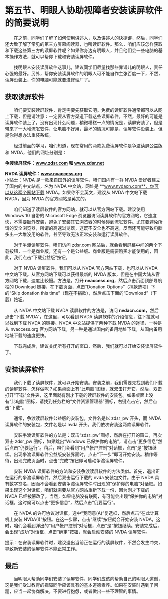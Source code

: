 # 第五节、明眼人协助视障者安装读屏软件的简要说明

　　在之前，同学们了解了如何使用讲述人，以及讲述人的快捷键，然后，同学们还大致了解了常见的第三方屏幕阅读器，也叫读屏软件。那么，咱们应该怎样获取和下载这些第三方的读屏软件呢？如果你身边有明眼人，并且他们会一些电脑的基本操作方法，就可以帮你下载和安装读屏软件。

　　找明眼人安装读屏软件这事儿，建议同学们尽量找那些靠谱儿的明眼人，责任心强的最好。另外，帮你安装读屏软件的明眼人可不能自作主张百度一下，不然，读屏没装上，你的电脑可能就要进修理厂了。

## 获取读屏软件
　　咱们要安装读屏软件，肯定需要先获取它吧。免费的读屏软件通常都可以从网上下载，但是请注意：一定要从官方渠道下载这些读屏软件，不然，最好的可能是读屏软件装上了，没有出现什么问题，稍微糟糕一点的情况是，读屏安装了，但是带来了一大堆流氓软件，让电脑不好用，最坏的情况可能是，读屏软件没装上，但是你得想办法重装系统。

　　经过前面的学习，咱们知道，现在常用的两款免费读屏软件是争渡读屏公益版和 NVDA，他们的网址分别是：

**争渡读屏软件：www.zdsr.com 和 www.zdsr.net**

**NVDA 读屏软件：www.nvaccess.org**  
小贴士：NVDA 是一款来自国外的读屏软件，咱们国内有一群 NVDA 爱好者建立了国内的中文站点，名为 NVDA 中文站，网址是 **www.nvdacn.com**，你可以从这两个网站下载 NVDA。如果你不会英文，建议从 NVDA 中文站下载 NVDA，因为 NVDA 的官方网站是英文的。

　　咱们知道了读屏软件的官方网站，就可以从官方网站下载。建议使用 Windows 10 自带的 Microsoft Edge 浏览器访问读屏软件的官方网站，它速度快，不需要额外安装，避免了安装其它浏览器的时候碰到流氓软件。尤其要避免所谓的安全浏览器，所谓的高速浏览器，这既不安全也不高速，反而还可能导致电脑多出一大堆没用的软件，甚至导致无法正常安装和运行读屏软件。

　　对于争渡读屏软件，咱们访问 zdsr.com 网站后，就会看到屏幕中间的两个下载按钮，一个是商业版，还有一个是公益版。商业版是需要购买才能使用的，因此，我们点击“下载公益版”按钮。

　　对于 NVDA 读屏软件，我们可以从 NVDA 官方网站下载，也可以从 NVDA 中文站下载。从官方网站下载可以获得最新的 NVDA 版本，但是在中国大陆从官方网站下载，速度比较慢。方法是，打开 **nvaccess.org**，然后点击页面顶部导航栏的 Download 链接，在下载页面，点击“Donation Options”（捐款选项）下的“Skip donation this time”（现在不捐款），然后点击下面的“Download”（下载）按钮。

　　从 NVDA 中文站下载 NVDA 读屏软件的方法是，访问 **nvdacn.com**，然后点击“下载 NVDA”，在这里，可以看到 NVDA 读屏软件的介绍信息，往下拉就可以找到下载 NVDA 的链接。NVDA 中文站提供了两种下载 NVDA 的途径，一种是从 nvaccess.org 官方网站下载，另一种是通过国内的备用地址下载，从国内备用地址下载的速度更快。

　　下载完成后，建议关闭所有打开的窗口，然后，我们就可以开始安装读屏软件了。

## 安装读屏软件
　　我们下载了读屏软件，就可以开始安装。安装之前，我们需要先找到我们下载的读屏软件，怎样做呢？如果桌面上有“此电脑”图标，就双击打开它，然后，双击打开“下载”文件夹，这里面就有刚才下载的读屏软件的安装包。如果桌面上没有“此电脑”图标，请找到任务栏的“文件资源管理器”图标，右键点击它，然后点击“下载”。

　　通常，争渡读屏软件公益版的安装包，文件名是以 zdsr_pw 开头，而 NVDA 读屏软件的安装包，文件名是以 nvda 开头。我们依次安装这两款读屏软件。

　　安装争渡读屏软件的方法是：双击“zdsr_pw”图标，然后在打开的窗口，再次双击 zdsr_pw 图标，如果跳出“Windows 已保护你的电脑”，请点击“更多信息”然后点击“仍要运行”。稍后，咱们会看到“用户帐户控制”对话框，点击“是”按钮继续。出现争渡读屏软件公益版安装界面时，点击“下一步”即可开始安装。稍作等待，出现完成页面时，点击“完成”按钮即可启动争渡读屏软件。

　　安装 NVDA 读屏软件的方法和安装争渡读屏软件的方法类似。首先，退出正在运行的争渡读屏软件，然后双击运行下载的 nvda 安装包文件。由于 NVDA 具有数字签名，因而不会看到安装争渡读屏软件时出现的“保护你的电脑”对话框。如果出现这个对话框，咱们就需要从官方网站重新下载一份，因为刚才下载的 NVDA 已经被篡改了。当然，如果电脑没有联网，有可能会出现“保护你的电脑”对话框，这时候可以点击“更多信息”，然后点击“仍要运行”。

　　在 NVDA 的许可协议对话框，选中“我同意(A)”复选框，然后点击“在此计算机上安装 NVDA(I)”按钮。在这一步骤，点击“继续”按钮就会开始安装 NVDA，这时，咱们会看到弹出的“用户帐户控制”对话框，点击“是”按钮继续。安装完成后，会出现“成功”对话框，点击“确定”按钮，就会启动安装的 NVDA 读屏软件。

提示：在安装读屏软件时，建议退出当前正在运行的读屏软件，不然会发生冲突，导致新安装的读屏软件不能正常工作。

## 最后
　　当明眼人帮助同学们安装了读屏软件，同学们应该向帮助自己的明眼人道谢，这是我们受过教育的视障同学应该具有的基本道德素养。如果在安装时遇到了问题，应当一起协商解决，不要进行抱怨，或者做出一些不理智的事情。
